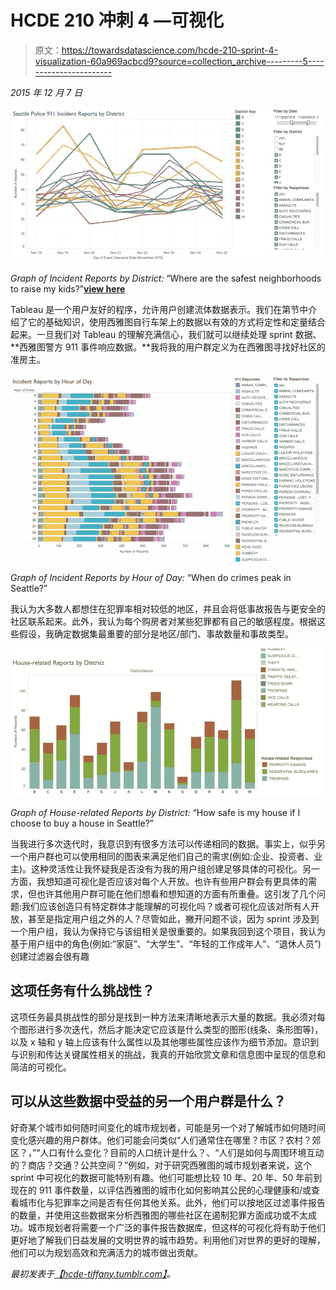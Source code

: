 # HCDE 210 冲刺 4 —可视化

> 原文：<https://towardsdatascience.com/hcde-210-sprint-4-visualization-60a969acbcd9?source=collection_archive---------5----------------------->

*2015 年 12 月 7 日*

![](img/c201ca6afb70805fa534d1e7efbbc348.png)

*Graph of Incident Reports by District:* “Where are the safest neighborhoods to raise my kids?”[**view here**](https://public.tableau.com/views/SeattlePolice911IncidentReports/Dashboard1?:embed=y&:display_count=yes)

Tableau 是一个用户友好的程序，允许用户创建流体数据表示。我们在第节中介绍了它的基础知识，使用西雅图自行车架上的数据以有效的方式将定性和定量结合起来。一旦我们对 Tableau 的理解充满信心，我们就可以继续处理 sprint 数据、**西雅图警方 911 事件响应数据。**我将我的用户群定义为在西雅图寻找好社区的准房主。

![](img/a42407d141374295846aec67a6ccb795.png)

*Graph of Incident Reports by Hour of Day:* “When do crimes peak in Seattle?”

我认为大多数人都想住在犯罪率相对较低的地区，并且会将低事故报告与更安全的社区联系起来。此外，我认为每个购房者对某些犯罪都有自己的敏感程度。根据这些假设，我确定数据集最重要的部分是地区/部门、事故数量和事故类型。

![](img/6b3836263b5649067aa686de5d2acf9c.png)

*Graph of House-related Reports by District:* “How safe is my house if I choose to buy a house in Seattle?”

当我进行多次迭代时，我意识到有很多方法可以传递相同的数据。事实上，似乎另一个用户群也可以使用相同的图表来满足他们自己的需求(例如:企业、投资者、业主)。这种灵活性让我怀疑我是否没有为我的用户组创建足够具体的可视化。另一方面，我想知道可视化是否应该对每个人开放。也许有些用户群会有更具体的需求，但也许其他用户群可能在他们想看和想知道的方面有所重叠。这引发了几个问题:我们应该创造只有特定群体才能理解的可视化吗？或者可视化应该对所有人开放，甚至是指定用户组之外的人？尽管如此，撇开问题不谈，因为 sprint 涉及到一个用户组，我认为保持它与该组相关是很重要的。如果我回到这个项目，我认为基于用户组中的角色(例如:“家庭”、“大学生”、“年轻的工作成年人”、“退休人员”)创建过滤器会很有趣

## **这项任务有什么挑战性？**

这项任务最具挑战性的部分是找到一种方法来清晰地表示大量的数据。我必须对每个图形进行多次迭代，然后才能决定它应该是什么类型的图形(线条、条形图等)，以及 x 轴和 y 轴上应该有什么属性以及其他哪些属性应该作为细节添加。意识到与识别和传达关键属性相关的挑战，我真的开始欣赏文章和信息图中呈现的信息和简洁的可视化。

## 可以从这些数据中受益的另一个用户群是什么？

好奇某个城市如何随时间变化的城市规划者，可能是另一个对了解城市如何随时间变化感兴趣的用户群体。他们可能会问类似“人们通常住在哪里？市区？农村？郊区？，”“人口有什么变化？目前的人口统计是什么？、“人们是如何与周围环境互动的？商店？交通？公共空间？”例如，对于研究西雅图的城市规划者来说，这个 sprint 中可视化的数据可能特别有趣。他们可能想比较 10 年、20 年、50 年前到现在的 911 事件数量，以评估西雅图的城市化如何影响其公民的心理健康和/或查看城市化与犯罪率之间是否有任何其他关系。此外，他们可以按地区过滤事件报告的数量，并使用这些数据来分析西雅图的哪些社区在遏制犯罪方面成功或不太成功。城市规划者将需要一个广泛的事件报告数据库，但这样的可视化将有助于他们更好地了解我们日益发展的文明世界的城市趋势。利用他们对世界的更好的理解，他们可以为规划高效和充满活力的城市做出贡献。

*最初发表于*[*【hcde-tiffany.tumblr.com】*](http://hcde-tiffany.tumblr.com/post/134758309177/sprint-4-visualization)*。*